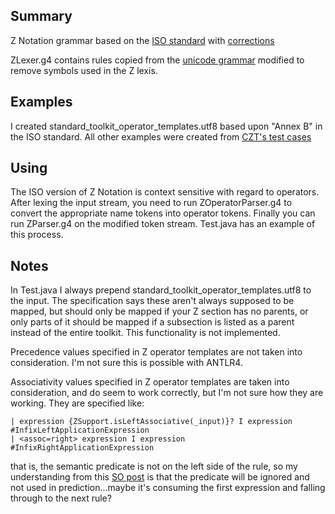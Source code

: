 ## Summary

Z Notation grammar based on the [ISO standard](http://standards.iso.org/ittf/PubliclyAvailableStandards/c021573_ISO_IEC_13568_2002%28E%29.zip) with [corrections](https://www.iso.org/obp/ui/#iso%3Astd%3Aiso%2Diec%3A13568%3Aed%2D1%3Av1%3Acor%3A1%3Av1%3Aen)

ZLexer.g4 contains rules copied from the [unicode grammar](https://github.com/antlr/grammars-v4/blob/master/unicode/unicode16/classify.g4) modified to remove symbols used in the Z lexis.

## Examples

I created standard\_toolkit\_operator\_templates.utf8 based upon "Annex B" in the ISO standard. All other examples were created from [CZT's test cases](https://git.code.sf.net/p/czt/code)

## Using

The ISO version of Z Notation is context sensitive with regard to operators.  After lexing the input stream, you need to run ZOperatorParser.g4 to convert the appropriate name tokens into operator tokens.  Finally you can run ZParser.g4 on the modified token stream.  Test.java has an example of this process.

## Notes

In Test.java I always prepend standard\_toolkit\_operator\_templates.utf8 to the input.  The specification says these aren't always supposed to be mapped, but should only be mapped if your Z section has no parents, or only parts of it should be mapped if a subsection is listed as a parent instead of the entire toolkit.  This functionality is not implemented.  

Precedence values specified in Z operator templates are not taken into consideration.  I'm not sure this is possible with ANTLR4.

Associativity values specified in Z operator templates are taken into consideration, and do seem to work correctly, but I'm not sure how they are working.  They are specified like:

```ANTLR
| expression {ZSupport.isLeftAssociative(_input)}? I expression #InfixLeftApplicationExpression
| <assoc=right> expression I expression #InfixRightApplicationExpression
```

that is, the semantic predicate is not on the left side of the rule, so my understanding from this [SO post](http://stackoverflow.com/a/23677069/7711235) is that the predicate will be ignored and not used in prediction...maybe it's consuming the first expression and falling through to the next rule?


